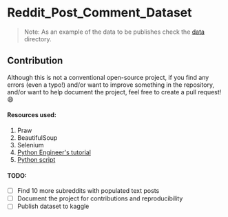# Reddit_Post_Comment_Dataset

> Note: As an example of the data to be publishes check the [data](data/) directory.

## Contribution

Although this is not a conventional open-source project, if you find any errors (even a typo!) and/or want to improve something in the repository, and/or want to help document the project, feel free to create a pull request! 😄

#### Resources used:

1. Praw
1. BeautifulSoup
1. Selenium
1. [Python Engineer's tutorial](https://www.youtube.com/watch?v=8VZhog5C3bU&ab_channel=PythonEngineer)
1. [Python script](https://github.com/gabrielpreda/reddit_extract_content/blob/main/reddit_ask_reddit.py)

#### TODO:

- [ ] Find 10 more subreddits with populated text posts
- [ ] Document the project for contributions and reproducibility
- [ ] Publish dataset to kaggle
